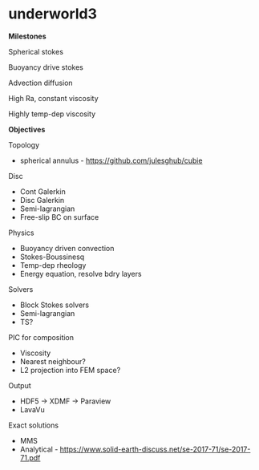 # underworld3

**Milestones**

Spherical stokes

Buoyancy drive stokes

Advection diffusion

High Ra, constant viscosity

Highly temp-dep viscosity

**Objectives**

Topology 
- spherical annulus - https://github.com/julesghub/cubie

Disc 
- Cont Galerkin
- Disc Galerkin
- Semi-lagrangian
- Free-slip BC on surface

Physics
- Buoyancy driven convection
- Stokes-Boussinesq
- Temp-dep rheology
- Energy equation, resolve bdry layers

Solvers
- Block Stokes solvers
- Semi-lagrangian
- TS?

PIC for composition
- Viscosity
- Nearest neighbour?
- L2 projection into FEM space?

Output
- HDF5 -> XDMF -> Paraview
- LavaVu

Exact solutions
- MMS
- Analytical  - https://www.solid-earth-discuss.net/se-2017-71/se-2017-71.pdf
